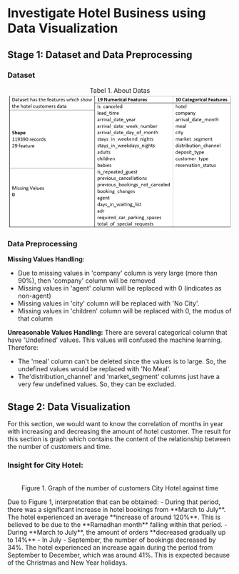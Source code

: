 # Investigate Hotel Business using Data Visualization
## Stage 1: Dataset and Data Preprocessing
### Dataset
<p align = "center">
  Tabel 1. About Datas <br>
<kdb><img src = "Images/About_dataset.png" width = 500px></kbd>
</p>

### Data Preprocessing
**Missing Values Handling:**
- Due to missing values in 'company' column is very large (more than 90%), then 'company' column will be removed
- Missing values in 'agent' column will be replaced with 0 (indicates as non-agent)
- Missing values in 'city' column will be replaced with 'No City'.
- Missing values in 'children' column will be replaced with 0, the modus of that column

**Unreasonable Values Handling:**
There are several categorical column that have 'Undefined' values. This values will confused the machine learning. Therefore:
- The 'meal' column can't be deleted since the values is to large. So, the undefined values would be replaced with 'No Meal'.
- The'distribution_channel' and 'market_segment' columns just have a very few undefined values. So, they can be excluded. 

## Stage 2: Data Visualization
For this section, we would want to know the correlation of months in year with increasing and decreasing the amount of hotel customer. The result for this section is graph which contains the content of the relationship between the number of customers and time.
### Insight for **City Hotel**:
<p align = "center">
<kbd><img scr = "Images/City_hotel_grafik.png" width = 500px></kbd><br>
Figure 1. Graph of the number of customers City Hotel against time
</p>
Due to Figure 1, interpretation that can be obtained:
- During that period, there was a significant increase in hotel bookings from **March to July**. The hotel experienced an average **increase of around 120%**. This is believed to be due to the **Ramadhan month** falling within that period.
- During **March to July**, the amount of orders **decreased gradually up to 14%**
- In July - September, the number of bookings decreased by 34%. The hotel experienced an increase again during the period from September to December, which was around 41%. This is expected because of the Christmas and New Year holidays.

